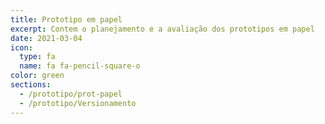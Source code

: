 ```yaml
---
title: Prototipo em papel
excerpt: Contem o planejamento e a avaliação dos prototipos em papel
date: 2021-03-04
icon:
  type: fa
  name: fa fa-pencil-square-o
color: green
sections:
  - /prototipo/prot-papel
  - /prototipo/Versionamento
---
```

